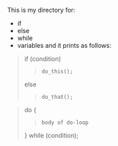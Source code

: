 This is my directory for:
* if
* else
* while
* variables 
and it prints as follows:

>	if (condition)
> >		do_this();
>	else
> >		do_that();

>	do {
> >		body of do-loop
>	} while (condition);
